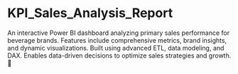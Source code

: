 # KPI_Sales_Analysis_Report
An interactive Power BI dashboard analyzing primary sales performance for beverage brands. Features include comprehensive metrics, brand insights, and dynamic visualizations. Built using advanced ETL, data modeling, and DAX. Enables data-driven decisions to optimize sales strategies and growth. 🚀
